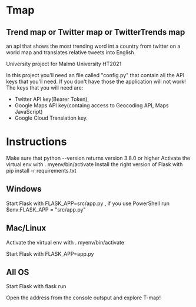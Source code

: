 # Tmap
## Trend map or Twitter map or TwitterTrends map
an api that shows the most trending word int a country from twitter on a world map
and translates relative tweets into English

University project for Malmö University HT2021

In this project you'll need an file called "config.py" that contain all the API keys that you'll need. If you don't have those the application will not work!
The keys that you will need are:
* Twitter API key(Bearer Token),
* Google Maps API key(containg access to Geocoding API, Maps JavaScript)
* Google Cloud Translation key. 

# Instructions

Make sure that ​​python --version returns version 3.8.0 or higher
Activate the virtual env with . myenv/bin/activate
Install the right version of Flask with pip install -r requirements.txt

## Windows
Start Flask with FLASK_APP=src/app.py , if you use PowerShell run $env:FLASK_APP = "src/app.py"

## Mac/Linux
Activate the virtual env with . myenv/bin/activate

Start Flask with FLASK_APP=app.py

## All OS
Start Flask with flask run

Open the address from the console outsput and explore T-map!
